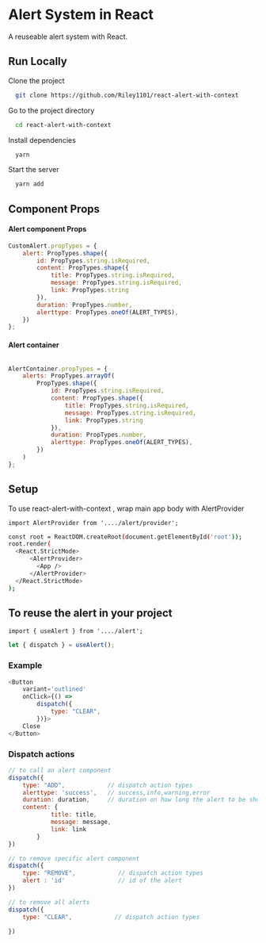 
# Alert System in React

A reuseable alert system with React.


## Run Locally

Clone the project

```bash
  git clone https://github.com/Riley1101/react-alert-with-context
```

Go to the project directory

```bash
  cd react-alert-with-context
```

Install dependencies

```bash
  yarn 

```

Start the server

```bash
  yarn add
```


## Component Props

#### Alert component Props


```javascript
CustomAlert.propTypes = {
    alert: PropTypes.shape({
        id: PropTypes.string.isRequired,
        content: PropTypes.shape({
            title: PropTypes.string.isRequired,
            message: PropTypes.string.isRequired,
            link: PropTypes.string
        }),
        duration: PropTypes.number,
        alerttype: PropTypes.oneOf(ALERT_TYPES),
    })
};

```
#### Alert container 

```javascript 

AlertContainer.propTypes = {
    alerts: PropTypes.arrayOf(
        PropTypes.shape({
            id: PropTypes.string.isRequired,
            content: PropTypes.shape({
                title: PropTypes.string.isRequired,
                message: PropTypes.string.isRequired,
                link: PropTypes.string
            }),
            duration: PropTypes.number,
            alerttype: PropTypes.oneOf(ALERT_TYPES),
        })
    )
};

```

## Setup 

To use react-alert-with-context , wrap main app body with AlertProvider

```
import AlertProvider from '..../alert/provider';
```

```bash
const root = ReactDOM.createRoot(document.getElementById('root'));
root.render(
  <React.StrictMode>
      <AlertProvider>
        <App />
      </AlertProvider>
  </React.StrictMode>
);
```

## To reuse the alert in your project 

```
import { useAlert } from '..../alert';
```

```javascript
let { dispatch } = useAlert();
```
### Example

```javascript
<Button
    variant='outlined'
    onClick={() =>
        dispatch({
            type: "CLEAR",
        })}>
    Close
</Button>

```

### Dispatch actions

```javascript
// to call an alert component
dispatch({
    type: "ADD",            // dispatch action types
    alerttype: 'success',   // success,info,warning,error
    duration: duration,     // duration on how long the alert to be shown default is 3000ms
    content: {
            title: title,
            message: message,
            link: link
        }
})
```

```javascript
// to remove specific alert component
dispatch({
    type: "REMOVE",            // dispatch action types
    alert : 'id'               // id of the alert 
})
```


```javascript
// to remove all alerts
dispatch({
    type: "CLEAR",            // dispatch action types

})
```